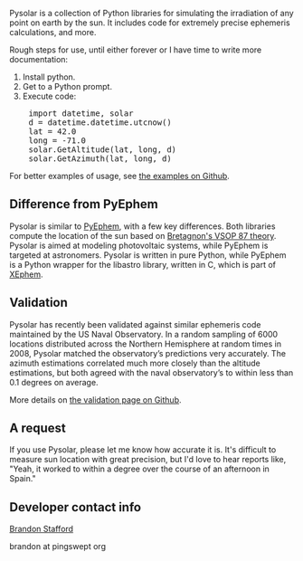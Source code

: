 Pysolar is a collection of Python libraries for simulating the irradiation of any point on earth by the sun. It includes code for extremely precise ephemeris calculations, and more.

Rough steps for use, until either forever or I have time to 
write more documentation:

1. Install python.
2. Get to a Python prompt.
3. Execute code:
<pre>
    import datetime, solar
    d = datetime.datetime.utcnow()
    lat = 42.0
    long = -71.0
    solar.GetAltitude(lat, long, d)
    solar.GetAzimuth(lat, long, d)
</pre>

For better examples of usage, see [the examples on Github](http://wiki.github.com/pingswept/pysolar/examples).

## Difference from PyEphem ##

Pysolar is similar to [PyEphem](http://rhodesmill.org/pyephem/), with a few key differences. Both libraries compute the location of the sun based on [Bretagnon's VSOP 87 theory](http://articles.adsabs.harvard.edu/cgi-bin/nph-iarticle_query?1988A%26A...202..309B). Pysolar is aimed at modeling photovoltaic systems, while PyEphem is targeted at astronomers. Pysolar is written in pure Python, while PyEphem is a Python wrapper for the libastro library, written in C, which is part of [XEphem](http://www.clearskyinstitute.com/xephem/).

## Validation ##

Pysolar has recently been validated against similar ephemeris code maintained by the US Naval Observatory. In a random sampling of 6000 locations distributed across the Northern Hemisphere at random times in 2008, Pysolar matched the observatory’s predictions very accurately. The azimuth estimations correlated much more closely than the altitude estimations, but both agreed with the naval observatory’s to within less than 0.1 degrees on average.

More details on [the validation page on Github](http://wiki.github.com/pingswept/pysolar/validation).

## A request ##

If you use Pysolar, please let me know how accurate it is. It's difficult to measure sun location with great precision, but I'd love to hear reports like, "Yeah, it worked to within a degree over the course of an afternoon in Spain."

## Developer contact info ##

[Brandon Stafford](http://pingswept.org)

brandon at pingswept org

